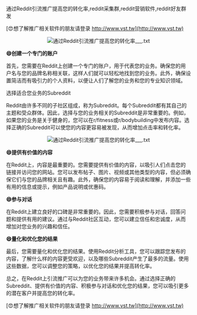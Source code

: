 通过Reddit引流推广提高您的转化率,reddit采集群,reddit营销软件,reddit好友群发

[😍想了解推广相关软件的朋友请登录 http://www.vst.tw](http://www.vst.tw)

 <center><img src="https://vst.tw/MP4/tuiguang/png/7.png" alt="通过Reddit引流推广提高您的转化率___.txt"></center>

**😄创建一个专门的账户**

首先，您需要在Reddit上创建一个专门的账户，用于代表您的业务。确保您的用户名与您的品牌名称相关联，这样人们就可以轻松地找到您的业务。此外，确保设置简洁而有吸引力的个人资料，以便让人们了解您的业务和您的专业知识领域。

选择适合您业务的Subreddit

Reddit由许多不同的子社区组成，称为Subreddit。每个Subreddit都有其自己的主题和受众群体。因此，选择与您的业务相关的Subreddit是非常重要的。例如，如果您的业务是关于健身的，您可以在r/fitness或r/bodybuilding中发布内容。选择正确的Subreddit可以使您的内容更容易被发现，从而增加点击率和转化率。

 <center><img src="https://vst.tw/MP4/tuiguang/png/0.png" alt="通过Reddit引流推广提高您的转化率___.txt"></center>

**😄提供有价值的内容**

在Reddit上，内容是最重要的。您需要提供有价值的内容，以吸引人们点击您的链接并访问您的网站。您可以发布帖子、图片、视频或其他类型的内容，但必须确保它们与您的品牌相关且有趣。此外，确保您的内容易于阅读和理解，并添加一些有用的信息或提示，例如产品说明或优惠码。

**😄参与对话**

在Reddit上建立良好的口碑是非常重要的。因此，您需要积极参与对话，回答问题和提供有用的建议。通过与Reddit社区互动，您可以建立信任和忠诚度，从而增加对您业务的兴趣和信任。

**😄量化和优化您的结果**

最后，您需要量化和优化您的结果。使用Reddit分析工具，您可以跟踪您发布的内容，了解什么样的内容更受欢迎，以及哪些Subreddit产生了最多的流量。使用这些数据，您可以调整您的策略，以优化您的结果并提高转化率。

总之，在Reddit上引流推广可以为您的业务带来许多机会。通过选择正确的Subreddit、提供有价值的内容、积极参与对话和优化您的结果，您可以吸引更多的潜在客户并提高您的转化率。

[😍想了解推广相关软件的朋友请登录 http://www.vst.tw](http://www.vst.tw)




